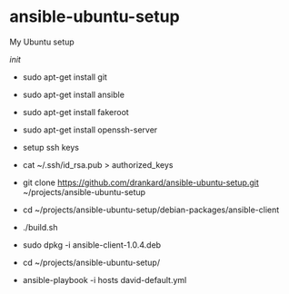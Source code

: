 ansible-ubuntu-setup
====================

My Ubuntu setup

*init*

- sudo apt-get install git
- sudo apt-get install ansible
- sudo apt-get install fakeroot
- sudo apt-get install openssh-server
- setup ssh keys 
- cat ~/.ssh/id_rsa.pub > authorized_keys

- git clone https://github.com/drankard/ansible-ubuntu-setup.git ~/projects/ansible-ubuntu-setup
- cd ~/projects/ansible-ubuntu-setup/debian-packages/ansible-client
- ./build.sh
- sudo dpkg -i ansible-client-1.0.4.deb
- cd ~/projects/ansible-ubuntu-setup/
- ansible-playbook -i hosts david-default.yml
